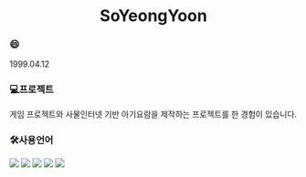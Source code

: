 <h1 align="center"> SoYeongYoon</h1>

<h3>😄</h3>
1999.04.12

<h3>💻프로젝트</h3>
게임 프로젝트와 사물인터넷 기반 아기요람을 제작하는 프로젝트를 한 경험이 있습니다.

<h3>🛠사용언어</h3>
<div>
  <img src="https://img.shields.io/badge/Java-007396.svg?style=flat-square&logo=java&logoColor=white"/>
  <img src="https://img.shields.io/badge/c++-00599C.svg?style=flat-square&logo=c%2B%2B&logoColor=white"/>
  <img src="https://img.shields.io/badge/c%23-512BD4.svg?style=flat-square&logo=c-sharp&logoColor=white"/>
  <img src="https://img.shields.io/badge/unity-000000.svg?style=flat-square&logo=unity&logoColor=white"/>
  <img src="https://img.shields.io/badge/arduino-00878F.svg?style=flat-square&logo=arduino&logoColor=white"/>
</div>
